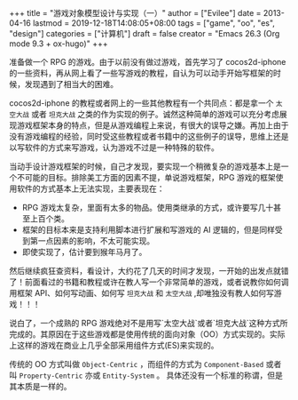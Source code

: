 +++
title = "游戏对象模型设计与实现（一）"
author = ["Evilee"]
date = 2013-04-16
lastmod = 2019-12-18T14:08:05+08:00
tags = ["game", "oo", "es", "design"]
categories = ["计算机"]
draft = false
creator = "Emacs 26.3 (Org mode 9.3 + ox-hugo)"
+++

准备做一个 RPG 的游戏。由于以前没有做过游戏，首先学习了 cocos2d-iphone 的一些资料，再从网上看了一些写游戏的教程，自认为可以动手开始写框架的时候，发现遇到了相当大的困难。

cocos2d-iphone 的教程或者网上的一些其他教程有一个共同点：都是拿一个 `太空大战`
或者 `坦克大战` 之类的作为实现的例子。诚然这种简单的游戏可以充分考虑展现游戏框架本身的特点，但是从游戏编程上来说，有很大的误导之嫌。再加上由于没有游戏编程的经验，同时受这些教程或者书籍中的这些例子的误导，思维上还是以写软件的方式来写游戏，认为游戏不过是一种特殊的软件。

<!--more-->

当动手设计游戏框架的时候，自己才发现，要实现一个稍微复杂的游戏基本上是一个不可能的目标。排除美工方面的因素不提，单说游戏框架，RPG 游戏的框架使用软件的方式基本上无法实现，主要表现在：

-   RPG 游戏太复杂，里面有太多的物品。使用类继承的方式，或许要写几十甚至上百个类。
-   框架的目标本来是支持利用脚本进行扩展和写游戏的 AI 逻辑的，但是同样受到第一点因素的影响，不太可能实现。
-   即使实现了，估计要到猴年马月了。

然后继续疯狂查资料，看设计，大约花了几天的时间才发现，一开始的出发点就错了！前面看过的书籍和教程或许在教人写一个非常简单的游戏，或者说教你如何调用框架 API、如何写动画、如何写 `坦克大战`
和 `太空大战` ,却唯独没有教人如何写游戏！！！

说白了，一个成熟的 RPG 游戏绝对不是用写\`太空大战\`或者\`坦克大战\`这种方式所完成的。其原因在于这些游戏都是使用传统的面向对象（OO）方式实现的。实际上这样的游戏在商业上几乎全部采用组件方式(ES)来实现的。

传统的 OO 方式叫做 `Object-Centric` ，而组件的方式为 `Component-Based` 或者叫
`Property-Centric` 亦或 `Entity-System` 。 具体还没有一个标准的称谓，但是其本质是一样的。

